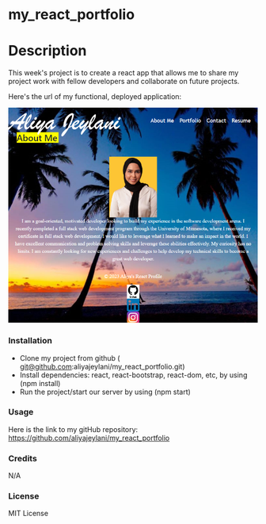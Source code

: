 # my_react_portfolio

# Description
  This week's project is to create a react app that allows me to share my project work with fellow developers and collaborate on future projects. 


  Here's the url of my functional, deployed application: 

   ![image](./public/react_profile.png)

  ### Installation
 - Clone my project from github ( git@github.com:aliyajeylani/my_react_portfolio.git)
 - Install dependencies: react, react-bootstrap, react-dom, etc, by using (npm install)
 - Run the project/start our server by using (npm start)

  ### Usage

  Here is the link to my gitHub repository: https://github.com/aliyajeylani/my_react_portfolio


  ### Credits
  
  N/A

  ### License

  MIT License


 
